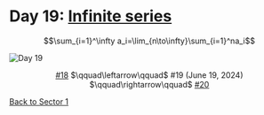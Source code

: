 # Day 19: [Infinite series](https://en.wikipedia.org/wiki/Series_(mathematics))

$$\sum_{i=1}^\infty a_i=\lim_{n\to\infty}\sum_{i=1}^na_i$$

<picture><img alt="Day 19" src="0019.png"></picture>

<center><a href="0018.html">#18</a> $\qquad\leftarrow\qquad$ #19 (June 19, 2024) $\qquad\rightarrow\qquad$ <a href="0020.html">#20</a></center>

[Back to Sector 1](../0-63.md)